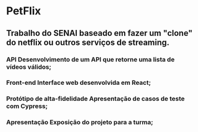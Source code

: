 # PetFlix
## Trabalho do SENAI baseado em fazer um "clone" do netflix ou outros serviços de streaming.

### API Desenvolvimento de um API que retorne uma lista de vídeos válidos;

### Front-end Interface web desenvolvida em React;

### Protótipo de alta-fidelidade Apresentação de casos de teste com Cypress;

### Apresentação Exposição do projeto para a turma;